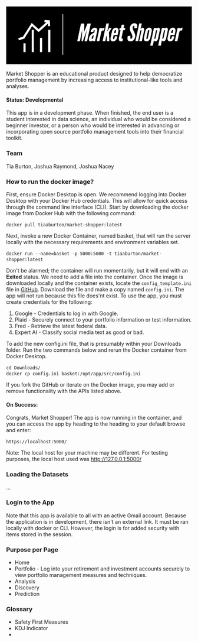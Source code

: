 ![Market Shopper](src/static/images/logo.png)

Market Shopper is an educational product designed to help democratize portfolio management by increasing access to institutional-like 
tools and analyses.

#### Status: Developmental
This app is in a development phase. When finished, the end user is a student interested in data science, an individual who would be
considered a beginner investor, or a person who would be interested in advancing or incorporating open source portfolio management
tools into their financial toolkit.

### Team

Tia Burton, Joshua Raymond, Joshua Nacey

### How to run the docker image?
First, ensure Docker Desktop is open. We recommend logging into Docker Desktop with your Docker Hub credentials.
This will allow for quick access through the command line interface (CLI). Start by downloading the docker image
from Docker Hub with the following command:

~~~
docker pull tiaaburton/market-shopper:latest
~~~

Next, invoke a new Docker Container, named basket, that will run the server locally with the necessary requirements
and environment variables set.
~~~
docker run --name=basket -p 5000:5000 -t tiaaburton/market-shopper:latest
~~~

Don't be alarmed; the container will run momentarily, but it will end with an **Exited** status. We need to add a file into the container. 
Once the image is downloaded locally and the container exists, locate the ```config_template.ini``` file in [GitHub](https://github.com/tiaaburton/MADS_Capstone/blob/main/src/config_template.ini). 
Download the file and make a copy named ```config.ini```. The app will not run because this file does'nt exist. To use the app,
you must create credentials for the following:
1. Google - Credentials to log in with Google.
2. Plaid - Securely connect to your portfolio information or test information.
3. Fred - Retrieve the latest federal data.
4. Expert AI - Classify social media text as good or bad.

To add the new config.ini file, that is presumably within your Downloads folder. Run the two commands below
and rerun the Docker container from Docker Desktop.

~~~
cd Downloads/
docker cp config.ini basket:/opt/app/src/config.ini
~~~


If you fork the GitHub or iterate on the Docker image, you may add or remove functionality with
the APIs listed above.

#### On Success:

Congrats, Market Shopper! The app is now running in the container, and you can access the app by heading to the
heading to your default browse and enter:
~~~
https://localhost:5000/
~~~
Note: The local host for your machine may be different. For testing purposes, the local host used was 
http://127.0.0.1:5000/

### Loading the Datasets
...

### Login to the App
Note that this app is available to all with an active Gmail account. Because the application is in development,
there isn't an external link. It must be ran locally with docker or CLI. However, the login is for added security
with items stored in the session.

### Purpose per Page
* Home
* Portfolio - Log into your retirement and investment accounts securely to view portfolio management measures 
and techniques.
* Analysis
* Discovery
* Prediction

### Glossary
* Safety First Measures
* KDJ Indicator
* 
